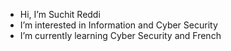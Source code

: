 - Hi, I’m Suchit Reddi
- I’m interested in Information and Cyber Security
- I’m currently learning Cyber Security and French
<!---
SuchitReddi/SuchitReddi is a ✨ special ✨ repository because its `README.md` (this file) appears on your GitHub profile.
You can click the Preview link to take a look at your changes.
--->
